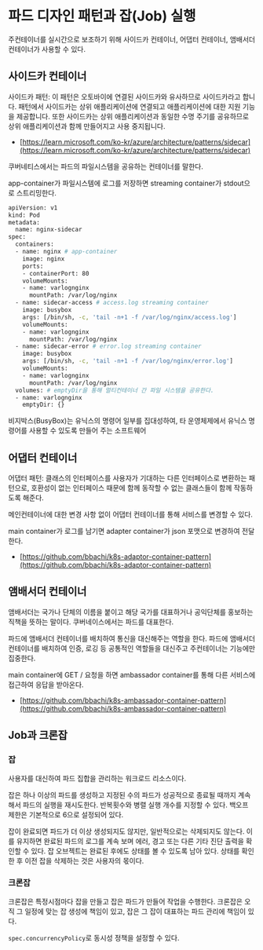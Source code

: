 # 파드 디자인 패턴과 잡(Job) 실행

주컨테이너를 실시간으로 보조하기 위해 사이드카 컨테이너, 어댑터 컨테이너, 앰배서더 컨테이너가 사용할 수 있다.

## 사이드카 컨테이너

사이드카 패턴: 이 패턴은 오토바이에 연결된 사이드카와 유사하므로 사이드카라고 합니다. 패턴에서 사이드카는 상위 애플리케이션에 연결되고 애플리케이션에 대한 지원 기능을 제공합니다. 또한 사이드카는 상위 애플리케이션과 동일한 수명 주기를 공유하므로 상위 애플리케이션과 함께 만들어지고 사용 중지됩니다.

- [https://learn.microsoft.com/ko-kr/azure/architecture/patterns/sidecar](https://learn.microsoft.com/ko-kr/azure/architecture/patterns/sidecar)

쿠버네티스에서는 파드의 파일시스템을 공유하는 컨테이너를 말한다.

app-container가 파일시스템에 로그를 저장하면 streaming container가 stdout으로 스트리밍한다.

```bash
apiVersion: v1
kind: Pod
metadata:
  name: nginx-sidecar
spec:
  containers:
  - name: nginx # app-container
    image: nginx
    ports:
    - containerPort: 80
    volumeMounts:
    - name: varlognginx
      mountPath: /var/log/nginx 
  - name: sidecar-access # access.log streaming container
    image: busybox
    args: [/bin/sh, -c, 'tail -n+1 -f /var/log/nginx/access.log']
    volumeMounts:
    - name: varlognginx
      mountPath: /var/log/nginx
  - name: sidecar-error # error.log streaming container
    image: busybox
    args: [/bin/sh, -c, 'tail -n+1 -f /var/log/nginx/error.log'] 
    volumeMounts:
    - name: varlognginx
      mountPath: /var/log/nginx
  volumes: # emptyDir을 통해 멀티컨테이너 간 파일 시스템을 공유한다.
  - name: varlognginx 
    emptyDir: {}
```

비지박스(BusyBox)는 유닉스의 명령어 일부를 집대성하여, 타 운영체제에서 유닉스 명령어를 사용할 수 있도록 만들어 주는 소프트웨어

## 어댑터 컨테이너

어댑터 패턴: 클래스의 인터페이스를 사용자가 기대하는 다른 인터페이스로 변환하는 패턴으로, 호환성이 없는 인터페이스 때문에 함께 동작할 수 없는 클래스들이 함께 작동하도록 해준다.

메인컨테이너에 대한 변경 사항 없이 어댑터 컨테이너를 통해 서비스를 변경할 수 있다.

main container가 로그를 남기면 adapter container가 json 포맷으로 변경하여 전달한다.

- [https://github.com/bbachi/k8s-adaptor-container-pattern](https://github.com/bbachi/k8s-adaptor-container-pattern)

## 앰배서더 컨테이너

앰배서더는 국가나 단체의 이름을 붙이고 해당 국가를 대표하거나 공익단체를 홍보하는 직책을 뜻하는 말이다. 쿠버네이스에서는 파드를 대표한다.

파드에 앰배서더 컨테이너를 배치하여 통신을 대신해주는 역할을 한다. 파드에 앰배서더 컨테이너를 배치하여 인증, 로깅 등 공통적인 역할들을 대신주고 주컨테이너는 기능에만 집중한다.

main container에 GET / 요청을 하면 ambassador container를 통해 다른 서비스에 접근하여 응답을 받아온다.

- [https://github.com/bbachi/k8s-ambassador-container-pattern](https://github.com/bbachi/k8s-ambassador-container-pattern)

## Job과 크론잡

### 잡

사용자를 대신하여 파드 집합을 관리하는 워크로드 리소스이다.

잡은 하나 이상의 파드를 생성하고 지정된 수의 파드가 성공적으로 종료될 때까지 계속해서 파드의 실행을 재시도한다. 반복횟수와 병렬 실행 개수를 지정할 수 있다. 백오프 제한은 기본적으로 6으로 설정되어 있다.

잡이 완료되면 파드가 더 이상 생성되지도 않지만, 일반적으로는 삭제되지도 않는다. 이를 유지하면 완료된 파드의 로그를 계속 보며 에러, 경고 또는 다른 기타 진단 출력을 확인할 수 있다. 잡 오브젝트는 완료된 후에도 상태를 볼 수 있도록 남아 있다. 상태를 확인한 후 이전 잡을 삭제하는 것은 사용자의 몫이다.

### 크론잡

크론잡은 특정시점마다 잡을 만들고 잡은 파드가 만들어 작업을 수행한다. 크론잡은 오직 그 일정에 맞는 잡 생성에 책임이 있고, 잡은 그 잡이 대표하는 파드 관리에 책임이 있다.

`spec.concurrencyPolicy`로 동시성 정책을 설정할 수 있다.
